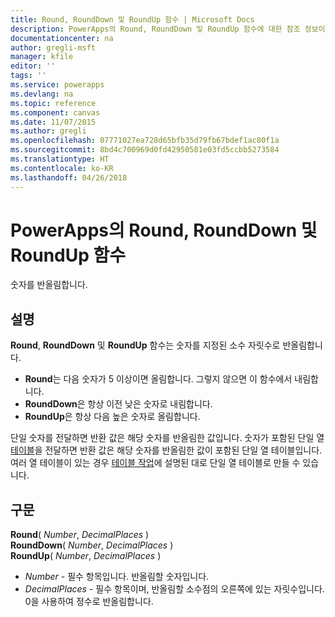 ```yaml
---
title: Round, RoundDown 및 RoundUp 함수 | Microsoft Docs
description: PowerApps의 Round, RoundDown 및 RoundUp 함수에 대한 참조 정보이며, 구문을 포함하고 있습니다.
documentationcenter: na
author: gregli-msft
manager: kfile
editor: ''
tags: ''
ms.service: powerapps
ms.devlang: na
ms.topic: reference
ms.component: canvas
ms.date: 11/07/2015
ms.author: gregli
ms.openlocfilehash: 07771027ea728d65bfb35d79fb67bdef1ac80f1a
ms.sourcegitcommit: 8bd4c700969d0fd42950581e03fd5ccbb5273584
ms.translationtype: HT
ms.contentlocale: ko-KR
ms.lasthandoff: 04/26/2018
---
```

# <a name="round-rounddown-and-roundup-functions-in-powerapps"></a>PowerApps의 Round, RoundDown 및 RoundUp 함수
숫자를 반올림합니다.

## <a name="description"></a>설명
**Round**, **RoundDown** 및 **RoundUp** 함수는 숫자를 지정된 소수 자릿수로 반올림합니다.

* **Round**는 다음 숫자가 5 이상이면 올림합니다. 그렇지 않으면 이 함수에서 내림합니다.
* **RoundDown**은 항상 이전 낮은 숫자로 내림합니다.
* **RoundUp**은 항상 다음 높은 숫자로 올림합니다.

단일 숫자를 전달하면 반환 값은 해당 숫자를 반올림한 값입니다.  숫자가 포함된 단일 열 [테이블](../working-with-tables.md)을 전달하면 반환 값은 해당 숫자를 반올림한 값이 포함된 단일 열 테이블입니다. 여러 열 테이블이 있는 경우 [테이블 작업](../working-with-tables.md)에 설명된 대로 단일 열 테이블로 만들 수 있습니다.

## <a name="syntax"></a>구문
**Round**( *Number*, *DecimalPlaces* )<br>**RoundDown**( *Number*, *DecimalPlaces* )<br>**RoundUp**( *Number*, *DecimalPlaces* )

* *Number* - 필수 항목입니다. 반올림할 숫자입니다.
* *DecimalPlaces* - 필수 항목이며,  반올림할 소수점의 오른쪽에 있는 자릿수입니다.  0을 사용하여 정수로 반올림합니다.  

